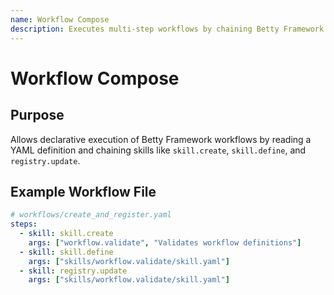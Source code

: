 ```yaml
---
name: Workflow Compose
description: Executes multi-step workflows by chaining Betty Framework skills.
---
```


# Workflow Compose

## Purpose
Allows declarative execution of Betty Framework workflows by reading a YAML definition and chaining skills like `skill.create`, `skill.define`, and `registry.update`.

## Example Workflow File
```yaml
# workflows/create_and_register.yaml
steps:
  - skill: skill.create
    args: ["workflow.validate", "Validates workflow definitions"]
  - skill: skill.define
    args: ["skills/workflow.validate/skill.yaml"]
  - skill: registry.update
    args: ["skills/workflow.validate/skill.yaml"]
